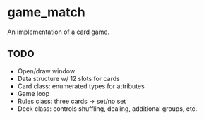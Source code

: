 # game_match

An implementation of a card game.

## TODO

- Open/draw window
- Data structure w/ 12 slots for cards
- Card class: enumerated types for attributes
- Game loop
- Rules class: three cards -> set/no set
- Deck class: controls shuffling, dealing, additional groups, etc.

